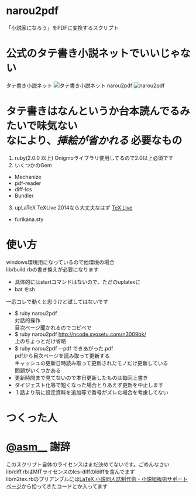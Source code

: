 narou2pdf
=========

「小説家になろう」をPDFに変換するスクリプト

公式のタテ書き小説ネットでいいじゃない
=========

タテ書き小説ネット
![タテ書き小説ネット](http://i.gyazo.com/f267847523f6780623d963199c379862.png)
narou2pdf
![narou2pdf](http://i.gyazo.com/4ad11efb6f49829df8756c0a06cfc15d.png)

タテ書きはなんというか台本読んでるみたいで味気ない  
なにより、*挿絵が省かれる*
必要なもの
=========
1. ruby(2.0.0 以上)
Onigmoライブラリ使用してるので2.0以上必須です
2. いくつかのGem
 * Mechanize
 * pdf-reader
 * diff-lcs
 * Bundler
3. upLaTeX
TeXLive 2014なら大丈夫なはず
[TeX Live](https://www.tug.org/texlive/)  

 * furikana.sty

使い方
=========
windows環境用になっているので他環境の場合  
lib/build.rbの書き換えが必要になります

  * 具体的にはstartコマンドはないので、ただのuplatexに
  * bat をsh

一応コレで動くと思うけど試してはないです

* $ ruby narou2pdf  
対話的操作  
目次ページ聞かれるのでコピペで
* $ ruby narou2pdf http://ncode.syosetu.com/n3009bk/  
上のちょっとだけ省略
* $ ruby narou2pdf --pdf できあがった.pdf  
pdfから目次ページを読み取って更新する  
キャッシュの更新日時読み取って更新されたモノだけ更新している  
問題がいくつかある
 * 更新時間まで見てないので本日更新したものは毎回上書き
 * ダイジェスト化等で短くなった場合とりあえず更新を中止します
 * １話より前に設定資料を追加等で番号がズレた場合を考慮してない

つくった人
============
[@asm__](http://twitter.com/@asm__)
謝辞
============
このスクリプト自体のライセンスはまだ決めてないです。ごめんなさい  
lib/diff.rbはMITライセンスのlcs-diffのldiffを含んでます  
lib/n2tex.rbのプリアンブルには[LaTeX 小説同人誌制作術・小説組版術サポートページ](http://p-act.sakura.ne.jp/PARALLEL_ACT/LaTeX-Dojin/)から拾ってきたコードとか入ってます  
